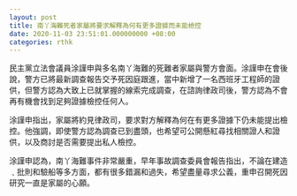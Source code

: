 ```yaml
---
layout: post
title: 南丫海難死者家屬將要求解釋為何有更多證據而未能檢控
date: 2020-11-03 23:51:01.000000000 +08:00
categories: rthk
---
```


民主黨立法會議員涂謹申與多名南丫海難的死難者家屬與警方會面。涂謹申在會後說，警方已將最新調查報告交予死因庭跟進，當中新增了一名西班牙工程師的證供，但警方認為大致上已就掌握的線索完成調查，在諮詢律政司後，警方認為不會再有機會找到足夠證據檢控任何人。

涂謹申指出，家屬將約見律政司，要求對方解釋為何在有更多證據下仍未能提出檢控。他強調，即使警方認為調查已到盡頭，也希望可公開懸紅尋找相關證人和證供，以及商討是否需要提出私人檢控。

涂謹申認為，南丫海難事件非常嚴重，早年事故調查委員會報告指出，不論在建造﹑批則和驗船等多方面，都有很多錯漏和過失，希望盡量尋求公義，重申召開死因研究一直是家屬的心願。
